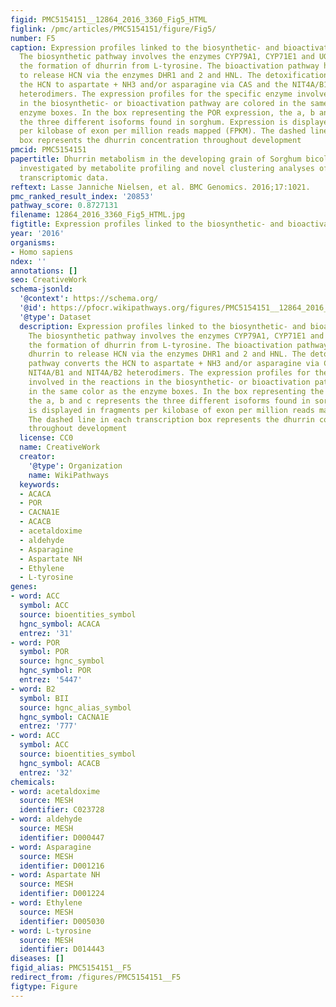 ```yaml
---
figid: PMC5154151__12864_2016_3360_Fig5_HTML
figlink: /pmc/articles/PMC5154151/figure/Fig5/
number: F5
caption: Expression profiles linked to the biosynthetic- and bioactivation pathway.
  The biosynthetic pathway involves the enzymes CYP79A1, CYP71E1 and UGT85B1 with
  the formation of dhurrin from L-tyrosine. The bioactivation pathway hydrolyzes dhurrin
  to release HCN via the enzymes DHR1 and 2 and HNL. The detoxification pathway converts
  the HCN to aspartate + NH3 and/or asparagine via CAS and the NIT4A/B1 and NIT4A/B2
  heterodimers. The expression profiles for the specific enzyme involved in the reactions
  in the biosynthetic- or bioactivation pathway are colored in the same color as the
  enzyme boxes. In the box representing the POR expression, the a, b and c represents
  the three different isoforms found in sorghum. Expression is displayed in fragments
  per kilobase of exon per million reads mapped (FPKM). The dashed line in each transcription
  box represents the dhurrin concentration throughout development
pmcid: PMC5154151
papertitle: Dhurrin metabolism in the developing grain of Sorghum bicolor (L.) Moench
  investigated by metabolite profiling and novel clustering analyses of time-resolved
  transcriptomic data.
reftext: Lasse Janniche Nielsen, et al. BMC Genomics. 2016;17:1021.
pmc_ranked_result_index: '20853'
pathway_score: 0.8727131
filename: 12864_2016_3360_Fig5_HTML.jpg
figtitle: Expression profiles linked to the biosynthetic- and bioactivation pathway
year: '2016'
organisms:
- Homo sapiens
ndex: ''
annotations: []
seo: CreativeWork
schema-jsonld:
  '@context': https://schema.org/
  '@id': https://pfocr.wikipathways.org/figures/PMC5154151__12864_2016_3360_Fig5_HTML.html
  '@type': Dataset
  description: Expression profiles linked to the biosynthetic- and bioactivation pathway.
    The biosynthetic pathway involves the enzymes CYP79A1, CYP71E1 and UGT85B1 with
    the formation of dhurrin from L-tyrosine. The bioactivation pathway hydrolyzes
    dhurrin to release HCN via the enzymes DHR1 and 2 and HNL. The detoxification
    pathway converts the HCN to aspartate + NH3 and/or asparagine via CAS and the
    NIT4A/B1 and NIT4A/B2 heterodimers. The expression profiles for the specific enzyme
    involved in the reactions in the biosynthetic- or bioactivation pathway are colored
    in the same color as the enzyme boxes. In the box representing the POR expression,
    the a, b and c represents the three different isoforms found in sorghum. Expression
    is displayed in fragments per kilobase of exon per million reads mapped (FPKM).
    The dashed line in each transcription box represents the dhurrin concentration
    throughout development
  license: CC0
  name: CreativeWork
  creator:
    '@type': Organization
    name: WikiPathways
  keywords:
  - ACACA
  - POR
  - CACNA1E
  - ACACB
  - acetaldoxime
  - aldehyde
  - Asparagine
  - Aspartate NH
  - Ethylene
  - L-tyrosine
genes:
- word: ACC
  symbol: ACC
  source: bioentities_symbol
  hgnc_symbol: ACACA
  entrez: '31'
- word: POR
  symbol: POR
  source: hgnc_symbol
  hgnc_symbol: POR
  entrez: '5447'
- word: B2
  symbol: BII
  source: hgnc_alias_symbol
  hgnc_symbol: CACNA1E
  entrez: '777'
- word: ACC
  symbol: ACC
  source: bioentities_symbol
  hgnc_symbol: ACACB
  entrez: '32'
chemicals:
- word: acetaldoxime
  source: MESH
  identifier: C023728
- word: aldehyde
  source: MESH
  identifier: D000447
- word: Asparagine
  source: MESH
  identifier: D001216
- word: Aspartate NH
  source: MESH
  identifier: D001224
- word: Ethylene
  source: MESH
  identifier: D005030
- word: L-tyrosine
  source: MESH
  identifier: D014443
diseases: []
figid_alias: PMC5154151__F5
redirect_from: /figures/PMC5154151__F5
figtype: Figure
---
```


